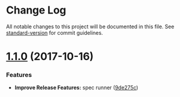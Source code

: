 # Change Log

All notable changes to this project will be documented in this file. See [standard-version](https://github.com/conventional-changelog/standard-version) for commit guidelines.

<a name="1.1.0"></a>
# [1.1.0](https://github.com/maggiben/scurry/compare/1.0.0...1.1.0) (2017-10-16)


### Features

* **Improve Release Features:** spec runner ([9de275c](https://github.com/maggiben/scurry/commit/9de275c))
